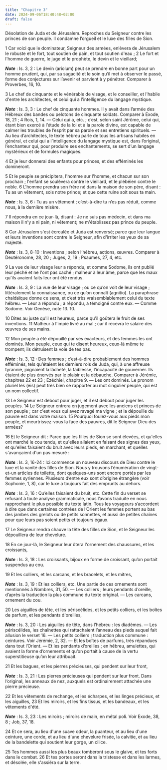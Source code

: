 ```yaml
---
title: "Chapitre 3"
date: 2024-09-06T18:40:48+02:00
draft: false
---
```



Désolation de Juda et de Jérusalem.
Reproches du Seigneur contre les princes de son peuple.
Il condamne l’orgueil et le luxe des filles de Sion.


1 Car voici que le dominateur, Seigneur des armées, enlèvera de Jérusalem le robuste et le fort, tout soutien de pain, et tout soutien d'eau ; 2 Le fort et l'homme de guerre, le juge et le prophète, le devin et le vieillard;

***Note*** :  Is. 3, 2 : Le devin (ariolum) peut se prendre en bonne part pour un homme prudent, qui, par sa sagacité et le soin qu’il met à observer le passé, forme des conjectures sur l’avenir et parvient à y pénétrer. Comparer à Proverbes, 16, 10.

3 Le chef de cinquante et le vénérable de visage, et le conseiller, et l'habile d'entre les architectes, et celui qui a l'intelligence du langage mystique.

***Note*** :  Is. 3, 3 : Le chef de cinquante hommes. Il y avait dans l’armée des Hébreux des bandes ou pelotons de cinquante soldats. Comparer à Exode, 18, 21 ; 4 Rois, 1, 14. ― Celui qui a, etc. ; c’est, selon saint Jérôme, celui qui, étant bien exercé à l’étude de la loi et à la parole divine, est capable de calmer les troubles de l’esprit par sa parole et ses entretiens spirituels. ― Au lieu d’architectes, le texte hébreu parle de tous les artisans habiles en général, et celui qui a l’intelligence du langage mystique est, dans l’original, l’enchanteur qui, pour produire ses enchantements, se sert d’un langage mystérieux et de formules magiques.

4 Et je leur donnerai des enfants pour princes, et des efféminés les domineront.


5 Et le peuple se précipitera, l'homme sur l'homme, et chacun sur son prochain ; l'enfant se soulèvera contre le vieillard, et le plébéien contre le noble. 6 L'homme prendra son frère né dans la maison de son père, disant : Tu as un vêtement, sois notre prince; et que cette ruine soit sous ta main.

***Note*** :  Is. 3, 6 : Tu as un vêtement ; c’est-à-dire tu n’es pas réduit, comme nous, à la dernière misère.

7 Il répondra en ce jour-là, disant : Je ne suis pas médecin, et dans ma maison il n'y a ni pain, ni vêtement; ne m'établissez pas prince du peuple.


8 Car Jérusalem s'est écroulée et Juda est renversé; parce que leur langue et leurs inventions sont contre le Seigneur, afin d'irriter les yeux de sa majesté.

***Note*** :  Is. 3, 8-10 : Inventions ; selon l’hébreu, actions, œuvres. Comparer à Deutéronome, 28, 20 ; Juges, 2, 19 ; Psaumes, 27, 4, etc.

9 La vue de leur visage leur a répondu, et comme Sodome, ils ont publié leur péché et ne l'ont pas caché ; malheur à leur âme, parce que les maux qu'ils avaient faits leur ont été rendus.

***Note*** :  Is. 3, 9 : La vue de leur visage ; ou ce qu’on voit de leur visage ; littéralement la connaissance, ou ce qu’on connaît (agnitio). La paraphrase chaldaïque donne ce sens, et c’est très vraisemblablement celui du texte hébreu. ― Leur a répondu ; a répondu, a témoigné contre eux. ― Comme Sodome. Voir Genèse, note 13. 10.


10 Dites au juste qu'il est heureux, parce qu'il goûtera le fruit de ses inventions. 11 Malheur à l'impie livré au mal ; car il recevra le salaire des œuvres de ses mains.


12 Mon peuple a été dépouillé par ses exacteurs, et des femmes les ont dominés. Mon peuple, ceux qui te disent heureux, ceux-là même te trompent; ils détruisent la voie de tes pas.

***Note*** :  Is. 3, 12 : Des femmes ; c’est-à-dire probablement des hommes efféminés, tels qu’étaient les derniers rois de Juda, qui, à une affreuse tyrannie, joignaient la lâcheté, la faiblesse, l’incapacité de gouverner. Ils étaient de plus énervés par le plaisir et la débauche. Comparer à Jérémie, chapitres 22 et 23 ; Ezéchiel, chapitre 9. ― Les ont dominés. Le pronom pluriel les (eis) peut très bien se rapporter au mot singulier peuple, qui est un nom collectif.


13 Le Seigneur est debout pour juger, et il est debout pour juger les peuples. 14 Le Seigneur entrera en jugement avec les anciens et princes de son peuple ; car c'est vous qui avez ravagé ma vigne ; et la dépouille du pauvre est dans votre maison. 15 Pourquoi foulez-vous aux pieds mon peuple, et meurtrissez-vous la face des pauvres, dit le Seigneur Dieu des armées?


16 Et le Seigneur dit : Parce que les filles de Sion se sont élevées, et qu'elles ont marché le cou tendu, et qu'elles allaient en faisant des signes des yeux, et qu'elles faisaient du bruit avec leurs pieds, en marchant, et quelles s'avançaient d'un pas mesuré :

***Note*** :  Is. 3, 16-24 : Ici commence un nouveau discours de Dieu contre le luxe et la vanité des filles de Sion. Nous y trouvons l’énumération de vingt-et-un articles de toilette, dont quelques-uns sont encore portés par les femmes syriennes. Plusieurs d’entre eux sont d’origine étrangère (voir Sophonie, 1, 8), car le luxe a toujours fait des emprunts au dehors.

***Note*** :  Is. 3, 16 : Qu’elles faisaient du bruit, etc. Cette fin du verset se refusant à toute analyse grammaticale, nous l’avons traduite en nous rapprochant le plus possible du texte latin. Tous les voyageurs s’accordent à dire que dans certaines contrées de l’Orient les femmes portent au bas des jambes des grelots ou de petits sonnettes, et aussi de petites chaînes pour que leurs pas soient petits et toujours égaux.

17 Le Seigneur rendra chauve la tête des filles de Sion, et le Seigneur les dépouillera de leur chevelure.


18 En ce jour-là, le Seigneur leur ôtera l'ornement des chaussures, et les croissants,

***Note*** :  Is. 3, 18 : Les croissants, bijoux en forme de croissant, qu’on portait suspendus au cou.

19 Et les colliers, et les carcans, et les bracelets, et les mitres,

***Note*** :  Is. 3, 19 : Et les colliers, etc. Une partie de ces ornements sont mentionnés à Nombres, 31, 50. ― Les colliers ; leurs pendants d’oreille, d’après la traduction la plus commune du texte original. ― Les carcans, ornement du cou.

20 Les aiguilles de tête, et les périscélides, et les petits colliers, et les boîtes de parfum, et les pendants d'oreilles,

***Note*** :  Is. 3, 20 : Les aiguilles de tête, dans l’hébreu : les diadèmes. ― Les périscélides, les chaînettes qui rattachaient l’anneau des pieds auquel fait allusion le verset 16. ― Les petits colliers ; traduction plus commune : ceintures. Voir Jérémie, 2, 32. ― Et les boîtes de parfums, très répandues dans tout l’Orient. ― Et les pendants d’oreilles ; en hébreu, amulettes, qui avaient la forme d’ornements et qu’on portait à cause de la vertu superstitieuse qu’on leur attribuait.

21 Et les bagues, et les pierres précieuses, qui pendent sur leur front,

***Note*** :  Is. 3, 21 : Les pierres précieuses qui pendent sur leur front. Dans l’original, les anneaux de nez, auxquels est ordinairement attachée une pierre précieuse.

22 Et les vêtements de rechange, et les écharpes, et les linges précieux, et les aiguilles, 23 Et les miroirs, et les fins tissus, et les bandeaux, et les vêtements d'été.

***Note*** :  Is. 3, 23 : Les miroirs ; miroirs de main, en métal poli. Voir Exode, 38, 8 ; Job, 37, 18.


24 Et ce sera, au lieu d'une suave odeur, la puanteur, et au lieu d'une ceinture, une corde, et au lieu d'une chevelure frisée, la calvitie, et au lieu de la bandelette qui soutient leur gorge, un cilice.


25 Tes hommes aussi les plus beaux tomberont sous le glaive, et tes forts dans le combat. 26 Et tes portes seront dans la tristesse et dans les larmes, et désolée, elle s'assiéra sur la terre.


